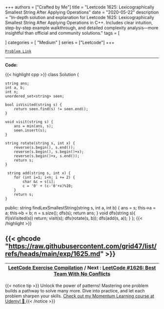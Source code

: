 
+++
authors = ["Crafted by Me"]
title = "Leetcode 1625: Lexicographically Smallest String After Applying Operations"
date = "2020-05-22"
description = "In-depth solution and explanation for Leetcode 1625: Lexicographically Smallest String After Applying Operations in C++. Includes clear intuition, step-by-step example walkthrough, and detailed complexity analysis—more insightful than official and community solutions."
tags = [
    
]
categories = [
    "Medium"
]
series = ["Leetcode"]
+++



[`Problem Link`](https://leetcode.com/problems/lexicographically-smallest-string-after-applying-operations/description/)

---

**Code:**

{{< highlight cpp >}}
class Solution {

    string ans;
    int a, b;
    int n;
    unordered_set<string> seen;

    bool isVisited(string s) {
        return seen.find(s) != seen.end();
    }

    void visit(string s) {
        ans = min(ans, s);
        seen.insert(s);
    }    

    string rotate(string s, int x) {
        reverse(s.begin(), s.end());
        reverse(s.begin(), s.begin()+x);
        reverse(s.begin()+x, s.end());
        return s;
    }

     string add(string s, int x) {
        for (int i=1; i<n; i += 2) {
            char &c = s[i];
            c = '0' + (c-'0'+x)%10;
        }
        return s;
    }
public:
    string findLexSmallestString(string s, int a, int b) {
        ans = s;
        this->a = a;
        this->b = b;
        n = s.size();
        dfs(s);
        return ans;
    }
    void dfs(string s){
        if(isVisited(s)) return;
        visit(s);
        dfs(rotate(s, b));
        dfs(add(s, a));
    }
};
{{< /highlight >}}

{{< ghcode "https://raw.githubusercontent.com/grid47/list/refs/heads/main/exp/1625.md" >}}
---

| [LeetCode Exercise Compilation](https://grid47.xyz/leetcode/) / Next : [LeetCode #1626: Best Team With No Conflicts](https://grid47.xyz/posts/leetcode_1626) |
| --- |
{{< notice tip >}}
Unlock the power of patterns! Mastering one problem builds a pathway to solve many more. Dive into practice, and let each problem sharpen your skills. [Check out my Momentum Learning course at Udemy! 🚀 ](https://www.udemy.com/course/algorithms-and-data-structures-in-cpp/)
{{< /notice >}}

